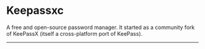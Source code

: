 # Keepassxc

A free and open-source password manager. It started as a community fork of KeePassX (itself a cross-platform port of KeePass).

---